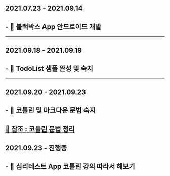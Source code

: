 ## 2021.07.23 - 2021.09.14
## - 📝 블랙박스 App 안드로이드 개발
---

## 2021.09.18 - 2021.09.19
## - 📝 TodoList 샘플 완성 및 숙지
---

## 2021.09.20 - 2021.09.23
## - 📝 코틀린 및 마크다운 문법 숙지 <br>
[📎 참조 : 코틀린 문법 정리](https://eli1429.tistory.com/2) 
---

## 2021.09.23 - 진행중 
## - 📝 심리테스트 App 코틀린 강의 따라서 해보기
